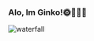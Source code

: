 ### Alo, Im Ginko!🌞🌱🌻🐚
![waterfall](https://user-images.githubusercontent.com/71034041/133733342-8d99147d-4f0c-43b5-bf72-e3815c9292c3.gif)
<!--![pond](https://user-images.githubusercontent.com/71034041/133734826-9bab7e08-969b-47b7-ab6c-3d519430627b.gif)

**ginkoemdon/ginkoemdon** is a ✨ _special_ ✨ repository because its `README.md` (this file) appears on your GitHub profile.

Here are some ideas to get you started:

- 🔭 I’m currently working on ...
- 🌱 I’m currently learning ...
- 👯 I’m looking to collaborate on ...
- 🤔 I’m looking for help with ...
- 💬 Ask me about ...
- 📫 How to reach me: ...
- 😄 Pronouns: ...
- ⚡ Fun fact: ...
-->
